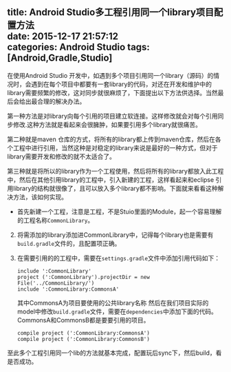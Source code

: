 title: Android Studio多工程引用同一个library项目配置方法  
date: 2015-12-17 21:57:12  
categories: Android Studio 
tags: [Android,Gradle,Studio]
---

在使用Android Studio 开发中，如遇到多个项目引用同一个library（源码）的情况时，会遇到在每个项目中都要有一套library的代码，对还在开发和维护中的library需要频繁的修改，这对同步就很麻烦了，下面提出以下方法供选择。当然最后会给出最合理的解决办法。

第一种方法是对library向每个引用的项目建立软连接。这样修改就会对每个引用同步修改.这种方法就是看起来会很臃肿，如果要引用多个library就很痛苦。

第二种就是maven 仓库的方式，将所有的library都上传到maven仓库，然后在各个工程中进行引用，当然这种是对稳定的library来说是最好的一种方式，但对于library需要开发和修改的就不太适合了。

<!-- more --> 

第三种就是将所以的library作为一个工程使用，然后将所有的library都放入此工程中，然后在其他引用library的工程中，引入新建的工程，这样看起来和eclipse 引用library的结构就很像了，且可以放入多个library都不影响。下面就来看看这种解决方法，该如何实现。

* 首先新建一个工程，注意是工程，不是Stuio里面的Module，起一个容易理解的工程名称`CommonLibrary`。
2. 将需添加的library添加进CommonLibrary中，记得每个library也是需要有`build.gradle`文件的，且配置项正确。
3. 在需要引用的的工程中，需要在`settings.gradle`文件中添加引用代码如下：

	```
	include ':CommonLibrary'
	project (':CommonLibrary').projectDir = new File('../CommonLibrary/')
	include ':CommonLibrary:CommonsA'
	```
	其中CommonsA为项目要使用的公共library名称
	然后在我们项目实际的model中修改`build.gradle`文件，需要在`dependencies`中添加下面的代码。CommonsA和CommonsB都是要要引用的项目。
	
	```
	compile project (':CommonLibrary:CommonsA')
	compile project (':CommonLibrary:CommonsB')
	```
   
至此多个工程引用同一个lib的方法就基本完成，配置玩后sync下，然后build，看是否成功。

